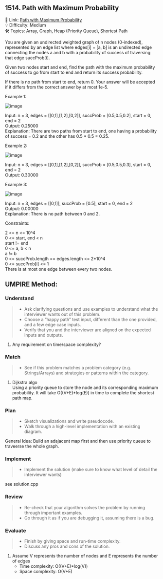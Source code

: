 ## 1514. Path with Maximum Probability
🔗 Link: [Path with Maximum Probability](https://leetcode.com/problems/path-with-maximum-probability/description/?envType=daily-question&envId=2024-08-27)  
💡 Difficulty: Medium  
🛠️ Topics: Array, Graph, Heap (Priority Queue), Shortest Path 

You are given an undirected weighted graph of n nodes (0-indexed), represented by an edge list where edges[i] = [a, b] is an undirected edge connecting the nodes a and b with a probability of success of traversing that edge succProb[i].

Given two nodes start and end, find the path with the maximum probability of success to go from start to end and return its success probability.

If there is no path from start to end, return 0. Your answer will be accepted if it differs from the correct answer by at most 1e-5.

 

Example 1:

![image](https://github.com/user-attachments/assets/9554745d-e8c2-4595-b48f-298c2b122076)


Input: n = 3, edges = [[0,1],[1,2],[0,2]], succProb = [0.5,0.5,0.2], start = 0, end = 2  
Output: 0.25000  
Explanation: There are two paths from start to end, one having a probability of success = 0.2 and the other has 0.5 * 0.5 = 0.25.

Example 2:

![image](https://github.com/user-attachments/assets/aaed3f0a-23da-4e07-b777-7db7e3ff575a)

Input: n = 3, edges = [[0,1],[1,2],[0,2]], succProb = [0.5,0.5,0.3], start = 0, end = 2  
Output: 0.30000  

Example 3:

![image](https://github.com/user-attachments/assets/b635dd33-eff2-4275-87c6-ce1a742cfec6)

Input: n = 3, edges = [[0,1]], succProb = [0.5], start = 0, end = 2  
Output: 0.00000  
Explanation: There is no path between 0 and 2.  
 

Constraints:

2 <= n <= 10^4  
0 <= start, end < n  
start != end  
0 <= a, b < n  
a != b  
0 <= succProb.length == edges.length <= 2*10^4  
0 <= succProb[i] <= 1  
There is at most one edge between every two nodes.  

## UMPIRE Method:

### Understand
> - Ask clarifying questions and use examples to understand what the interviewer wants out of this problem.
> - Choose a “happy path” test input, different than the one provided, and a few edge case inputs.
> - Verify that you and the interviewer are aligned on the expected inputs and outputs.
1. Any requirement on time/space complexity?
### Match
> - See if this problem matches a problem category (e.g. Strings/Arrays) and strategies or patterns within the category.
1. Dijkstra algo  
   Using a priority queue to store the node and its corresponding maximum probability. It will take O((V+E)*log(E)) in time to complete the shortest path map.
### Plan
> - Sketch visualizations and write pseudocode.
> - Walk through a high-level implementation with an existing diagram.

General Idea: Build an adajacent map first and then use priority queue to traveerse the whole graph.

### Implement
> - Implement the solution (make sure to know what level of detail the interviewer wants)  

see solution.cpp
### Review
> - Re-check that your algorithm solves the problem by running through important examples.
> - Go through it as if you are debugging it, assuming there is a bug.
### Evaluate
> - Finish by giving space and run-time complexity.
> - Discuss any pros and cons of the solution.
1. Assume V represents the number of nodes and E represents the number of edges
   - Time complexity: O((V+E)*log(V))
   - Space complexity: O(V+E)


